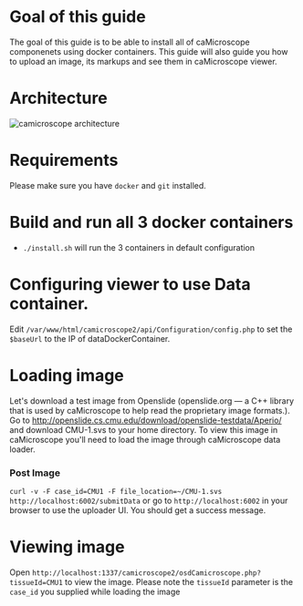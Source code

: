 # Goal of this guide

The goal of this guide is to be able to install all of caMicroscope componenets using docker containers. This guide will also guide you how to upload an image, its markups and see them in caMicroscope viewer. 

# Architecture
![camicroscope architecture](https://wiki.nci.nih.gov/download/attachments/325550279/caMicroscope-Architecture.png?version=1&modificationDate=1468862245000&api=v2)

# Requirements
Please make sure you have `docker` and `git` installed.

# Build and run all 3 docker containers
* `./install.sh` will run the 3 containers in default configuration


# Configuring viewer to use Data container.
Edit `/var/www/html/camicroscope2/api/Configuration/config.php` to set the `$baseUrl` to the IP of dataDockerContainer.

# Loading image
Let's download a test image from Openslide (openslide.org — a C++ library that is used by caMicroscope to help read the proprietary image formats.). Go to http://openslide.cs.cmu.edu/download/openslide-testdata/Aperio/ and download CMU-1.svs to your home directory. To view this image in caMicroscope you'll need to load the image through caMicroscope data loader.

### Post Image 
`curl -v -F case_id=CMU1 -F file_location=~/CMU-1.svs http://localhost:6002/submitData`
or go to
`http://localhost:6002` in your browser to use the uploader UI.
You should get a success message.

# Viewing image
Open `http://localhost:1337/camicroscope2/osdCamicroscope.php?tissueId=CMU1` to view the image. Please note the `tissueId` parameter is the `case_id` you supplied while loading the image


